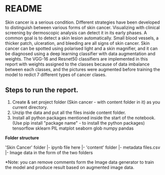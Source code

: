 # README

Skin cancer is a serious condition. Different strategies have been developed to distinguish between various forms of skin cancer. Visualizing with clinical screening by dermoscopic analysis can detect it in its early phases. A common goal is to detect a skin lesion automatically. Small blood vessels, a thicker patch, ulceration, and bleeding are all signs of skin cancer. Skin cancer can be spotted using polarised light and a skin magnifier, and it can be diagnosed using a deep learning classifier with data augmentation and weights. The VGG-16 and Resnet50 classifiers are implemented in this report with weights assigned to the classes because of data imbalance between each classes, and the pictures were augmented before training the model to redict 7 different types of cancer clases.

## Steps to run the report.

1. Create & set project folder (Skin cancer - with content folder in it) as you current directory.
2. Unzip the data and put all the files inside content folder.
3. Install all python packages mentioned inside the start of the notebook.
(Use pip install "package name" - to install the python packages)
	tensorflow
	sklearn
	PIL
	matplot
	seaborn
	glob
	numpy
	pandas


**Folder structure**

'Skin Cancer' folder
   |-   ipynb file here
   |-	'content' folder
	   |-	metadata files.csv
	   |-   Image data in the form of the two folders

*Note: you can remove comments form the Image data generator to train the model and produce result based on augmented image data.